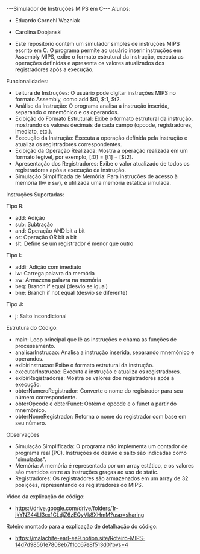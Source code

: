 ---Simulador de Instruções MIPS em C---
Alunos:
- Eduardo Cornehl Wozniak
- Carolina Dobjanski

- Este repositório contém um simulador simples de instruções MIPS escrito em C. O programa permite ao usuário inserir instruções em Assembly MIPS, exibe o formato estrutural da instrução, executa as operações definidas e apresenta os valores atualizados dos registradores após a execução.

Funcionalidades:
- Leitura de Instruções: O usuário pode digitar instruções MIPS no formato Assembly, como add $t0, $t1, $t2.
- Análise da Instrução: O programa analisa a instrução inserida, separando o mnemônico e os operandos.
- Exibição do Formato Estrutural: Exibe o formato estrutural da instrução, mostrando os valores decimais de cada campo (opcode, registradores, imediato, etc.).
- Execução da Instrução: Executa a operação definida pela instrução e atualiza os registradores correspondentes.
- Exibição da Operação Realizada: Mostra a operação realizada em um formato legível, por exemplo, [$t0] = [$t1] + [$t2].
- Apresentação dos Registradores: Exibe o valor atualizado de todos os registradores após a execução da instrução.
- Simulação Simplificada de Memória: Para instruções de acesso à memória (lw e sw), é utilizada uma memória estática simulada.

Instruções Suportadas:

Tipo R:
- add: Adição
- sub: Subtração
- and: Operação AND bit a bit
- or: Operação OR bit a bit
- slt: Define se um registrador é menor que outro

Tipo I:
- addi: Adição com imediato
- lw: Carrega palavra da memória
- sw: Armazena palavra na memória
- beq: Branch if equal (desvio se igual)
- bne: Branch if not equal (desvio se diferente)

Tipo J:
- j: Salto incondicional

Estrutura do Código:
- main: Loop principal que lê as instruções e chama as funções de processamento.
- analisarInstrucao: Analisa a instrução inserida, separando mnemônico e operandos.
- exibirInstrucao: Exibe o formato estrutural da instrução.
- executarInstrucao: Executa a instrução e atualiza os registradores.
- exibirRegistradores: Mostra os valores dos registradores após a execução.
- obterNumeroRegistrador: Converte o nome do registrador para seu número correspondente.
- obterOpcode e obterFunct: Obtêm o opcode e o funct a partir do mnemônico.
- obterNomeRegistrador: Retorna o nome do registrador com base em seu número.

Observações
- Simulação Simplificada: O programa não implementa um contador de programa real (PC). Instruções de desvio e salto são indicadas como "simuladas".
- Memória: A memória é representada por um array estático, e os valores são mantidos entre as instruções graças ao uso de static.
- Registradores: Os registradores são armazenados em um array de 32 posições, representando os registradores do MIPS.

Video da explicação do código:
- https://drive.google.com/drive/folders/1r-jkYNZ44LI3cx1CLdjZ6zEQyVk8XHmM?usp=sharing

Roteiro montado para a explicação de detalhação do código:
- https://malachite-earl-ea9.notion.site/Roteiro-MIPS-14d7d98561e7808eb7f1cc67e8f513d0?pvs=4
